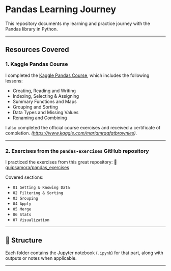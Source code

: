#  Pandas Learning Journey

This repository documents my learning and practice journey with the Pandas library in Python.

---

##  Resources Covered

###  1. Kaggle Pandas Course
I completed the [Kaggle Pandas Course](https://www.kaggle.com/learn/pandas), which includes the following lessons:
- Creating, Reading and Writing
- Indexing, Selecting & Assigning
- Summary Functions and Maps
- Grouping and Sorting
- Data Types and Missing Values
- Renaming and Combining

I also completed the official course exercises and received a certificate of completion. *(https://www.kaggle.com/mariamraafatbrownies).*

---

###  2. Exercises from the `pandas-exercises` GitHub repository
I practiced the exercises from this great repository:
🔗 [guipsamora/pandas_exercises](https://github.com/guipsamora/pandas_exercises)

Covered sections:
- `01 Getting & Knowing Data`
- `02 Filtering & Sorting`
- `03 Grouping`
- `04 Apply`
- `05 Merge`
- `06 Stats`
- `07 Visualization`

---

## 📁 Structure
Each folder contains the Jupyter notebook (`.ipynb`) for that part, along with outputs or notes when applicable.

---
